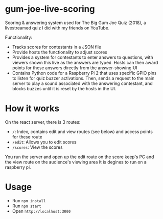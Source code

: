 # gum-joe-live-scoring
Scoring & answering system used for The Big Gum Joe Quiz (2018), a livestreamed quiz I did with my friends on YouTube.

Functionality:
- Tracks scores for contestants in a JSON file
- Provide hosts the functionality to adjust scores
- Provides a system for contestants to enter answers to questions, with viewers shown this live as the answers are typed. Hosts can then award points for these answers directly from the answer-showing UI
- Contains Python code for a Raspberry Pi 2 that uses specific GPIO pins to listen for quiz buzzer activations. Then, sends a request to the main server to play a sound associated with the answering contestant, and blocks buzzes until it is reset by the hosts in the UI.

# How it works
On the react server, there is 3 routes:
- `/`: Index, contains edit and view routes (see below) and access points for these route
- `/edit`: Allows you to edit scores
- `/scores`: View the scores

You run the server and open up the edit route on the score keep's PC and the view route on the audience's viewing area
It is degines to run on a raspberry pi.

# Usage
- Run `npm install`
- Run `npm start`
- Open `http://localhost:3000`
